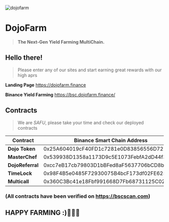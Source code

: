 ![dojofarm](https://dojofarm.finance/images/dojo-evolution.jpg)

# DojoFarm

>  **The Next-Gen Yield Farming MultiChain.**

## Hello there!

> Please enter any of our sites and start earning great rewards with our high aprs

**Landing Page**
https://dojofarm.finance

**Binance Yield Farming**
https://bsc.dojofarm.finance/  

## Contracts

> We are *SAFU*, please take your time and check our deployed contracts

| Contract             | Binance Smart Chain Address                |
|----------------------|--------------------------------------------|
| **Dojo Token**       | 0x25A604019cF40FD1c7281e0D83856556D7226f45 |
| **MasterChef**       | 0x539938D1358a1173D9c5E1073FebfA2dD44f39d1 |
| **DojoReferral**     | 0xcc7eB17cb79803D1bBFed8aF5637706bCD8b4f23 |
| **TimeLock**         | 0x98F4B5e0485F72930075B4bcF173df02FE625AE5 |
| **Multicall**        | 0x360C3Bc41e18Fbf991668D7Fb68731125C025243 |

### (All contracts have been verified on https://bscscan.com)

## HAPPY FARMING :)🚜🥕🥦
